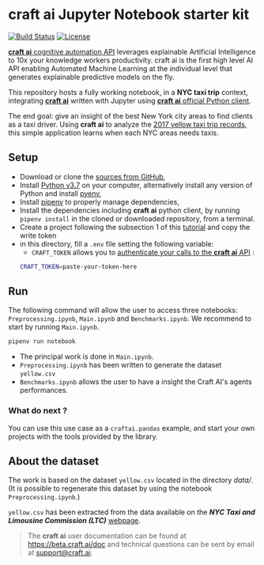 # **craft ai** Jupyter Notebook starter kit #

[![Build Status](https://img.shields.io/travis/craft-ai/craft-ai-starterkit-jupyter/master.svg?style=flat-square)](https://travis-ci.org/craft-ai/craft-ai-starterkit-jupyter) [![License](https://img.shields.io/badge/license-BSD--3--Clause-42358A.svg?style=flat-square)](LICENSE)

[**craft ai** cognitive automation API](http://craft.ai) leverages explainable Artificial Intelligence to 10x your knowledge workers productivity. craft ai is the first high level AI API enabling Automated Machine Learning at the individual level that generates explainable predictive models on the fly.

This repository hosts a fully working notebook, in a **NYC taxi trip** context, integrating [**craft ai**](http://craft.ai) written with Jupyter using [**craft ai** official Python client](https://pypi.python.org/pypi?:action=display&name=craft-ai).

The end goal: give an insight of the best New York city areas to find clients as a taxi driver. Using **craft ai** to analyze the [2017 yellow taxi trip records](http://www.nyc.gov/html/tlc/html/about/trip_record_data.shtml), this simple application learns when each NYC areas needs taxis.

## Setup ##

- Download or clone the [sources from GitHub](https://github.com/craft-ai/craft-ai-starterkit-jupyter),
- Install [Python v3.7](https://www.python.org/downloads/) on your computer, alternatively install any version of Python and install [pyenv](https://github.com/pyenv/pyenv#installation),
- Install [pipenv](https://docs.pipenv.org/#install-pipenv-today) to properly manage dependencies,
- Install the dependencies including **craft ai** python client, by running `pipenv install` in the cloned or downloaded repository, from a terminal.
- Create a project following the subsection 1 of this [tutorial](https://beta.craft.ai/doc/python#1---retrieve-your-credentials) and copy the write token
- in this directory, fill a `.env` file setting the following variable:
    - `CRAFT_TOKEN` allows you to [authenticate your calls to the **craft ai** API](https://beta.craft.ai/doc/python#1---retrieve-your-credentials) :
    ```sh
    CRAFT_TOKEN=paste-your-token-here
    ```

## Run ##

The following command will allow the user to access three notebooks: `Preprocessing.ipynb`, `Main.ipynb` and `Benchmarks.ipynb`. We recommend to start by running `Main.ipynb`.

```sh
pipenv run notebook
```

* The principal work is done in `Main.ipynb`.
* `Preprocessing.ipynb` has been written to generate the dataset `yellow.csv`
* `Benchmarks.ipynb` allows the user to have a insight the Craft AI's agents performances.

### What do next ? ###
You can use this use case as a `craftai.pandas` example, and start your own projects with the tools provided by the library.

## About the dataset ##
The work is based on the dataset `yellow.csv` located in the directory _data/_. (It is possible to regenerate this dataset by using the notebook `Preprocessing.ipynb`.)

`yellow.csv` has been extracted from the data available on the ___NYC Taxi and Limousine Commission (LTC)___ [webpage](http://www.nyc.gov/html/tlc/html/about/trip_record_data.shtml).

> The **craft ai** user documentation can be found at <https://beta.craft.ai/doc> and technical questions can be sent by email at [support@craft.ai]('mailto:support@craft.ai').
